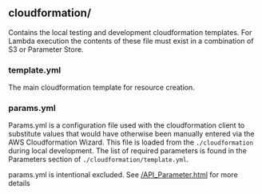 ## cloudformation/

Contains the local testing and development cloudformation templates.  For Lambda execution the contents of these file must exist in a combination of S3 or Parameter Store.

### template.yml

The main cloudformation template for resource creation.

### params.yml

Params.yml is a configuration file used with the cloudformation client to substitute values that would have otherwise been manually entered via the AWS Cloudformation Wizard.  This file is loaded from the `./cloudformation` during local development.  The list of required parameters is found in the Parameters section of `./cloudformation/template.yml`.

params.yml is intentional excluded. See [/API_Parameter.html](https://docs.aws.amazon.com/AWSCloudFormation/latest/APIReference/API_Parameter.html) for more details
